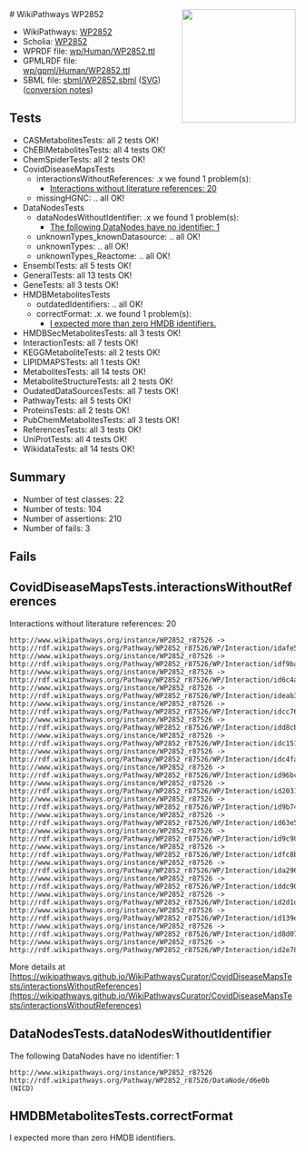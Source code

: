 <img style="float: right; width: 200px" src="../logo.png" />
# WikiPathways WP2852

* WikiPathways: [WP2852](https://identifiers.org/wikipathways:WP2852)
* Scholia: [WP2852](https://scholia.toolforge.org/wikipathways/WP2852)
* WPRDF file: [wp/Human/WP2852.ttl](../wp/Human/WP2852.ttl)
* GPMLRDF file: [wp/gpml/Human/WP2852.ttl](../wp/gpml/Human/WP2852.ttl)
* SBML file: [sbml/WP2852.sbml](../sbml/WP2852.sbml) ([SVG](../sbml/WP2852.svg)) ([conversion notes](../sbml/WP2852.txt))

## Tests
* CASMetabolitesTests: all 2 tests OK!
* ChEBIMetabolitesTests: all 4 tests OK!
* ChemSpiderTests: all 2 tests OK!
* CovidDiseaseMapsTests
    * interactionsWithoutReferences: .x we found 1 problem(s):
        * [Interactions without literature references: 20](#9701cd00)
    * missingHGNC: .. all OK!
* DataNodesTests
    * dataNodesWithoutIdentifier: .x we found 1 problem(s):
        * [The following DataNodes have no identifier: 1](#d2d32fa0)
    * unknownTypes_knownDatasource: .. all OK!
    * unknownTypes: .. all OK!
    * unknownTypes_Reactome: .. all OK!
* EnsemblTests: all 5 tests OK!
* GeneralTests: all 13 tests OK!
* GeneTests: all 3 tests OK!
* HMDBMetabolitesTests
    * outdatedIdentifiers: .. all OK!
    * correctFormat: .x. we found 1 problem(s):
        * [I expected more than zero HMDB identifiers.](#ad154c1e)
* HMDBSecMetabolitesTests: all 3 tests OK!
* InteractionTests: all 7 tests OK!
* KEGGMetaboliteTests: all 2 tests OK!
* LIPIDMAPSTests: all 1 tests OK!
* MetabolitesTests: all 14 tests OK!
* MetaboliteStructureTests: all 2 tests OK!
* OudatedDataSourcesTests: all 7 tests OK!
* PathwayTests: all 5 tests OK!
* ProteinsTests: all 2 tests OK!
* PubChemMetabolitesTests: all 3 tests OK!
* ReferencesTests: all 3 tests OK!
* UniProtTests: all 4 tests OK!
* WikidataTests: all 14 tests OK!


## Summary

* Number of test classes: 22
* Number of tests: 104
* Number of assertions: 210
* Number of fails: 3

## Fails

<a name="9701cd00" />

## CovidDiseaseMapsTests.interactionsWithoutReferences

Interactions without literature references: 20
```
http://www.wikipathways.org/instance/WP2852_r87526 -> http://rdf.wikipathways.org/Pathway/WP2852_r87526/WP/Interaction/idafe51d16
http://www.wikipathways.org/instance/WP2852_r87526 -> http://rdf.wikipathways.org/Pathway/WP2852_r87526/WP/Interaction/idf9ba1782
http://www.wikipathways.org/instance/WP2852_r87526 -> http://rdf.wikipathways.org/Pathway/WP2852_r87526/WP/Interaction/id6c4a9b88
http://www.wikipathways.org/instance/WP2852_r87526 -> http://rdf.wikipathways.org/Pathway/WP2852_r87526/WP/Interaction/ideab33fe
http://www.wikipathways.org/instance/WP2852_r87526 -> http://rdf.wikipathways.org/Pathway/WP2852_r87526/WP/Interaction/idcc767638
http://www.wikipathways.org/instance/WP2852_r87526 -> http://rdf.wikipathways.org/Pathway/WP2852_r87526/WP/Interaction/idd8cb5782
http://www.wikipathways.org/instance/WP2852_r87526 -> http://rdf.wikipathways.org/Pathway/WP2852_r87526/WP/Interaction/idc151bef8
http://www.wikipathways.org/instance/WP2852_r87526 -> http://rdf.wikipathways.org/Pathway/WP2852_r87526/WP/Interaction/idc4fa6cb7
http://www.wikipathways.org/instance/WP2852_r87526 -> http://rdf.wikipathways.org/Pathway/WP2852_r87526/WP/Interaction/id96bcac66
http://www.wikipathways.org/instance/WP2852_r87526 -> http://rdf.wikipathways.org/Pathway/WP2852_r87526/WP/Interaction/id20315a91
http://www.wikipathways.org/instance/WP2852_r87526 -> http://rdf.wikipathways.org/Pathway/WP2852_r87526/WP/Interaction/id9b749d6d
http://www.wikipathways.org/instance/WP2852_r87526 -> http://rdf.wikipathways.org/Pathway/WP2852_r87526/WP/Interaction/id63e5ba7d
http://www.wikipathways.org/instance/WP2852_r87526 -> http://rdf.wikipathways.org/Pathway/WP2852_r87526/WP/Interaction/id9c98b82e
http://www.wikipathways.org/instance/WP2852_r87526 -> http://rdf.wikipathways.org/Pathway/WP2852_r87526/WP/Interaction/idfc8bc572
http://www.wikipathways.org/instance/WP2852_r87526 -> http://rdf.wikipathways.org/Pathway/WP2852_r87526/WP/Interaction/ida2964802
http://www.wikipathways.org/instance/WP2852_r87526 -> http://rdf.wikipathways.org/Pathway/WP2852_r87526/WP/Interaction/iddc90ec24
http://www.wikipathways.org/instance/WP2852_r87526 -> http://rdf.wikipathways.org/Pathway/WP2852_r87526/WP/Interaction/id2d1ddc5c
http://www.wikipathways.org/instance/WP2852_r87526 -> http://rdf.wikipathways.org/Pathway/WP2852_r87526/WP/Interaction/id139ec6a6
http://www.wikipathways.org/instance/WP2852_r87526 -> http://rdf.wikipathways.org/Pathway/WP2852_r87526/WP/Interaction/id8d07267b
http://www.wikipathways.org/instance/WP2852_r87526 -> http://rdf.wikipathways.org/Pathway/WP2852_r87526/WP/Interaction/id2e7833e1
```

More details at [https://wikipathways.github.io/WikiPathwaysCurator/CovidDiseaseMapsTests/interactionsWithoutReferences](https://wikipathways.github.io/WikiPathwaysCurator/CovidDiseaseMapsTests/interactionsWithoutReferences)

<a name="d2d32fa0" />

## DataNodesTests.dataNodesWithoutIdentifier

The following DataNodes have no identifier: 1
```
http://www.wikipathways.org/instance/WP2852_r87526 http://rdf.wikipathways.org/Pathway/WP2852_r87526/DataNode/d6e0b (NICD)
```

<a name="ad154c1e" />

## HMDBMetabolitesTests.correctFormat

I expected more than zero HMDB identifiers.
